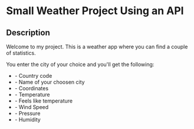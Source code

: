 <h1>Small Weather Project Using an API</h1>

<h2>Description</h2>
<p>Welcome to my project. This is a weather app where you can find a couple of statistics.</p>
<p>You enter the city of your choice and you'll get the following:</p>
<ul>
<li>- Country code</li>
<li>- Name of your choosen city</li>
<li>- Coordinates</li>
<li>- Temperature</li>
<li>- Feels like temperature</li>
<li>- Wind Speed</li>
<li>- Pressure</li>
<li>- Humidity</li>
</ul>
